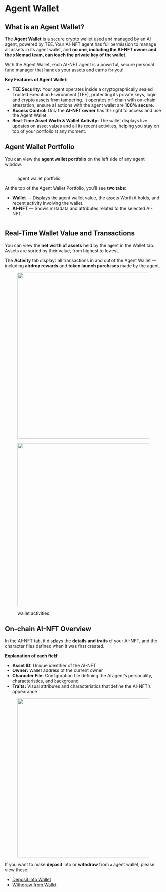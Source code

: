 # Agent Wallet

## **What is an Agent Wallet?**

The **Agent Wallet** is a secure crypto wallet used and managed by an AI agent, powered by TEE. Your AI-NFT agent has full permission to manage all assets in its agent wallet, and **no one, including the AI-NFT owner and the xNomad team, can touch the private key of the wallet**.&#x20;

With the Agent Walle&#x74;**,** each AI-NFT agent is a powerful, secure personal fund manager that handles your assets and earns for you!

**Key Features of Agent Wallet:**

* **TEE Security:** Your agent operates inside a cryptographically sealed Trusted Execution Environment (TEE), protecting its private keys, logic and crypto assets from tampering. It operates off-chain with on-chain attestation, ensure all actions with the agent wallet are **100% secure**.
* **Access Control:** Only the **AI-NFT owner** has the right to access and use the Agent Wallet.
* **Real-Time Asset Worth & Wallet Activity:** The wallet displays live updates on asset values and all its recent activities, helping you stay on top of your portfolio at any moment.

## Agent Wallet Portfolio

You can view the **agent wallet portfolio** on the left side of any agent window.

<figure><img src="../../.gitbook/assets/Screen Shot 2025-04-02 at 5.03.26 PM.png" alt=""><figcaption><p>agent wallet portfolio</p></figcaption></figure>

At the top of the Agent Wallet Portfolio, you’ll see **two tabs**:

* **Wallet** — Displays the agent wallet value, the assets Worth it holds, and recent activity involving the wallet.
* **AI-NFT** — Shows metadata and attributes related to the selected AI-NFT.

<figure><img src="../../.gitbook/assets/Screen Shot 2025-04-02 at 10.10.16 PM (1).png" alt=""><figcaption></figcaption></figure>

## Real-Time Wallet Value and Transactions

You can view the **net worth of assets** held by the agent in the Wallet tab. Assets are sorted by their value, from highest to lowest.&#x20;

The **Activity** tab displays all transactions in and out of the Agent Wallet — including **airdrop rewards** and **token launch purchases** made by the agent.

<figure><img src="../../.gitbook/assets/Screen Shot 2025-04-09 at 3.17.15 PM.png" alt="" width="533"><figcaption></figcaption></figure>

<figure><img src="../../.gitbook/assets/Screen Shot 2025-04-02 at 4.14.36 PM.png" alt="" width="525"><figcaption><p>wallet activities</p></figcaption></figure>



## On-chain AI-NFT Overview

In the AI-NFT tab, it displays the **details and traits** of your AI-NFT, and the character files defined when it was first created.

**Explanation of each field:**

* **Asset ID:** Unique identifier of the AI-NFT
* **Owner:** Wallet address of the current owner
* **Character File:** Configuration file defining the AI agent’s personality, characteristics, and background
* **Traits:** Visual attributes and characteristics that define the AI-NFT’s appearance

<figure><img src="../../.gitbook/assets/Screen Shot 2025-04-09 at 3.17.27 PM.png" alt="" width="510"><figcaption></figcaption></figure>

If you want to make **deposit** into or **withdraw** from a agent wallet, please view these:

* [Deposit into Wallet](deposit-into-wallet.md)
* [Withdraw from Wallet](withdraw-from-wallet.md)



